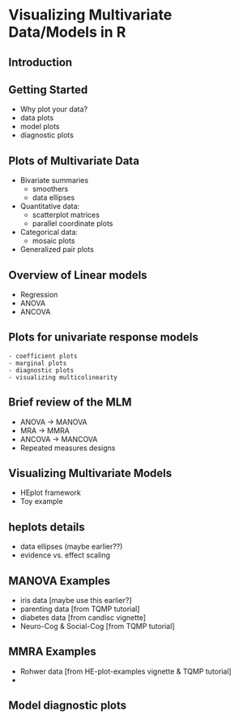 # Visualizing Multivariate Data/Models in R

## Introduction

## Getting Started

-   Why plot your data?
-   data plots
-   model plots
-   diagnostic plots

## Plots of Multivariate Data

-   Bivariate summaries
    -   smoothers
    -   data ellipses
-   Quantitative data:
    -   scatterplot matrices
    -   parallel coordinate plots
-   Categorical data:
    -   mosaic plots
-   Generalized pair plots

## Overview of Linear models

-   Regression
-   ANOVA
-   ANCOVA

## Plots for univariate response models

    - coefficient plots
    - marginal plots
    - diagnostic plots
    - visualizing multicolinearity

## Brief review of the MLM

-   ANOVA -\> MANOVA
-   MRA -\> MMRA
-   ANCOVA -\> MANCOVA
-   Repeated measures designs

## Visualizing Multivariate Models

-   HEplot framework
-   Toy example

## heplots details

-   data ellipses (maybe earlier??)
-   evidence vs. effect scaling

## MANOVA Examples

-   iris data \[maybe use this earlier?\]
-   parenting data \[from TQMP tutorial\]
-   diabetes data \[from candisc vignette\]
-   Neuro-Cog & Social-Cog \[from TQMP tutorial\]

## MMRA Examples

-   Rohwer data \[from HE-plot-examples vignette & TQMP tutorial\]
-   

## Model diagnostic plots
